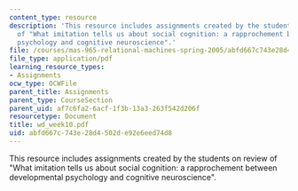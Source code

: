 ```yaml
---
content_type: resource
description: 'This resource includes assignments created by the students on review
  of "What imitation tells us about social cognition: a rapprochement between developmental
  psychology and cognitive neuroscience".'
file: /courses/mas-965-relational-machines-spring-2005/abfd667c743e28d4502de92e6eed74d8_wd_week10.pdf
file_type: application/pdf
learning_resource_types:
- Assignments
ocw_type: OCWFile
parent_title: Assignments
parent_type: CourseSection
parent_uid: af7c6fa2-6acf-1f3b-13a3-263f542d206f
resourcetype: Document
title: wd_week10.pdf
uid: abfd667c-743e-28d4-502d-e92e6eed74d8
---
```

This resource includes assignments created by the students on review of "What imitation tells us about social cognition: a rapprochement between developmental psychology and cognitive neuroscience".

